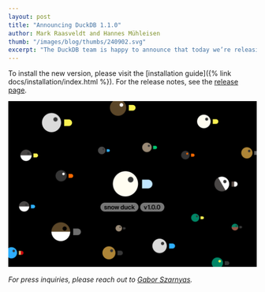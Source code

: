 ```yaml
---
layout: post
title: "Announcing DuckDB 1.1.0"
author: Mark Raasveldt and Hannes Mühleisen
thumb: "/images/blog/thumbs/240902.svg"
excerpt: "The DuckDB team is happy to announce that today we’re releasing DuckDB version 1.1.0, codename “Eatoni”."
---
```


To install the new version, please visit the [installation guide]({% link docs/installation/index.html %}).
For the release notes, see the [release page](https://github.com/duckdb/duckdb/releases/tag/v1.1.0).

<img src="/images/blog/paddling-of-ducks.svg"
     alt="Logos of DuckDB releases"
     width="800px"
     />



_For press inquiries, please reach out to [Gabor Szarnyas](mailto:gabor@duckdblabs.com)._
